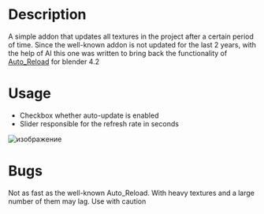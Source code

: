 # Description
A simple addon that updates all textures in the project after a certain period of time. Since the well-known addon is not updated for the last 2 years, with the help of AI this one was written to bring back the functionality of [Auto_Reload](https://github.com/samytichadou/Auto_Reload_Blender_addon) for blender 4.2


# Usage
- Checkbox whether auto-update is enabled 
- Slider responsible for the refresh rate in seconds

![изображение](https://github.com/user-attachments/assets/cc2c00cb-f05f-40a4-b5f0-f42543c4f368)

# Bugs
Not as fast as the well-known Auto_Reload. With heavy textures and a large number of them may lag. Use with caution
